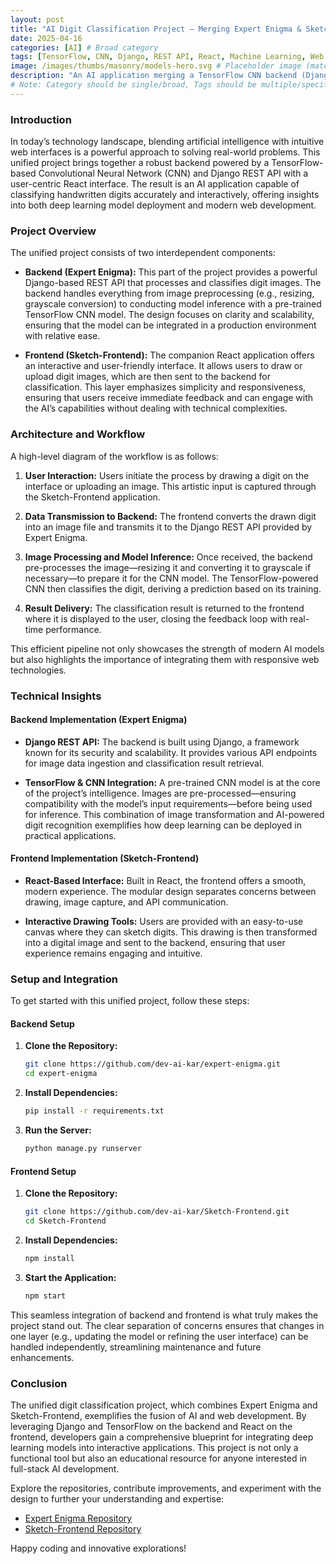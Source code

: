 ```yaml
---
layout: post
title: "AI Digit Classification Project – Merging Expert Enigma & Sketch-Frontend"
date: 2025-04-16
categories: [AI] # Broad category
tags: [TensorFlow, CNN, Django, REST API, React, Machine Learning, Web Development] # Specific tags
image: /images/thumbs/masonry/models-hero.svg # Placeholder image (matches index.html)
description: "An AI application merging a TensorFlow CNN backend (Django REST API) with a React frontend for interactive handwritten digit classification."
# Note: Category should be single/broad, Tags should be multiple/specific.
---
```


### Introduction
In today’s technology landscape, blending artificial intelligence with intuitive web interfaces is a powerful approach to solving real-world problems. This unified project brings together a robust backend powered by a TensorFlow-based Convolutional Neural Network (CNN) and Django REST API with a user-centric React interface. The result is an AI application capable of classifying handwritten digits accurately and interactively, offering insights into both deep learning model deployment and modern web development.

### Project Overview
The unified project consists of two interdependent components:

- **Backend (Expert Enigma):**
  This part of the project provides a powerful Django-based REST API that processes and classifies digit images. The backend handles everything from image preprocessing (e.g., resizing, grayscale conversion) to conducting model inference with a pre-trained TensorFlow CNN model. The design focuses on clarity and scalability, ensuring that the model can be integrated in a production environment with relative ease.

- **Frontend (Sketch-Frontend):**
  The companion React application offers an interactive and user-friendly interface. It allows users to draw or upload digit images, which are then sent to the backend for classification. This layer emphasizes simplicity and responsiveness, ensuring that users receive immediate feedback and can engage with the AI’s capabilities without dealing with technical complexities.

### Architecture and Workflow

A high-level diagram of the workflow is as follows:

1. **User Interaction:**
   Users initiate the process by drawing a digit on the interface or uploading an image. This artistic input is captured through the Sketch-Frontend application.

2. **Data Transmission to Backend:**
   The frontend converts the drawn digit into an image file and transmits it to the Django REST API provided by Expert Enigma.

3. **Image Processing and Model Inference:**
   Once received, the backend pre-processes the image—resizing it and converting it to grayscale if necessary—to prepare it for the CNN model. The TensorFlow-powered CNN then classifies the digit, deriving a prediction based on its training.

4. **Result Delivery:**
   The classification result is returned to the frontend where it is displayed to the user, closing the feedback loop with real-time performance.

This efficient pipeline not only showcases the strength of modern AI models but also highlights the importance of integrating them with responsive web technologies.

### Technical Insights

#### Backend Implementation (Expert Enigma)
- **Django REST API:**
  The backend is built using Django, a framework known for its security and scalability. It provides various API endpoints for image data ingestion and classification result retrieval.

- **TensorFlow & CNN Integration:**
  A pre-trained CNN model is at the core of the project’s intelligence. Images are pre-processed—ensuring compatibility with the model’s input requirements—before being used for inference. This combination of image transformation and AI-powered digit recognition exemplifies how deep learning can be deployed in practical applications.

#### Frontend Implementation (Sketch-Frontend)
- **React-Based Interface:**
  Built in React, the frontend offers a smooth, modern experience. The modular design separates concerns between drawing, image capture, and API communication.

- **Interactive Drawing Tools:**
  Users are provided with an easy-to-use canvas where they can sketch digits. This drawing is then transformed into a digital image and sent to the backend, ensuring that user experience remains engaging and intuitive.

### Setup and Integration

To get started with this unified project, follow these steps:

#### Backend Setup
1. **Clone the Repository:**
   ```bash
   git clone https://github.com/dev-ai-kar/expert-enigma.git
   cd expert-enigma
   ```
2. **Install Dependencies:**
   ```bash
   pip install -r requirements.txt
   ```
3. **Run the Server:**
   ```bash
   python manage.py runserver
   ```

#### Frontend Setup
1. **Clone the Repository:**
   ```bash
   git clone https://github.com/dev-ai-kar/Sketch-Frontend.git
   cd Sketch-Frontend
   ```
2. **Install Dependencies:**
   ```bash
   npm install
   ```
3. **Start the Application:**
   ```bash
   npm start
   ```

This seamless integration of backend and frontend is what truly makes the project stand out. The clear separation of concerns ensures that changes in one layer (e.g., updating the model or refining the user interface) can be handled independently, streamlining maintenance and future enhancements.

### Conclusion
The unified digit classification project, which combines Expert Enigma and Sketch-Frontend, exemplifies the fusion of AI and web development. By leveraging Django and TensorFlow on the backend and React on the frontend, developers gain a comprehensive blueprint for integrating deep learning models into interactive applications. This project is not only a functional tool but also an educational resource for anyone interested in full-stack AI development.

Explore the repositories, contribute improvements, and experiment with the design to further your understanding and expertise:

- [Expert Enigma Repository](https://github.com/dev-ai-kar/expert-enigma)
- [Sketch-Frontend Repository](https://github.com/dev-ai-kar/Sketch-Frontend)

Happy coding and innovative explorations!
